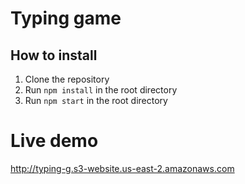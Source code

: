 # Typing game

## How to install

1. Clone the repository
2. Run `npm install` in the root directory
3. Run `npm start` in the root directory


# Live demo
http://typing-g.s3-website.us-east-2.amazonaws.com 